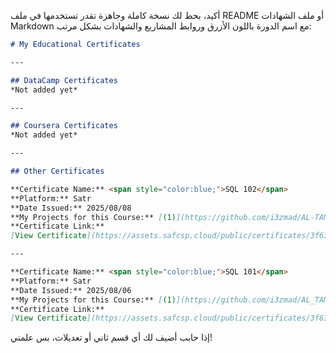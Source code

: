 أكيد، بحط لك نسخة كاملة وجاهزة تقدر تستخدمها في ملف README أو ملف الشهادات Markdown مع اسم الدورة باللون الأزرق وروابط المشاريع والشهادات بشكل مرتب:

```markdown
# My Educational Certificates

---

## DataCamp Certificates  
*Not added yet*

---

## Coursera Certificates  
*Not added yet*

---

## Other Certificates  

**Certificate Name:** <span style="color:blue;">SQL 102</span>  
**Platform:** Satr  
**Date Issued:** 2025/08/08  
**My Projects for this Course:** [(1)](https://github.com/i3zmad/AL-TAMAYOZ-School-Database-v2-.git)  
**Certificate Link:**  
[View Certificate](https://assets.safcsp.cloud/public/certificates/3f635d03-3e2a-4986-a632-223ff108a056/1754629586_677a2f2f-f860-4026-87e0-beebb4a79cea.png)

---

**Certificate Name:** <span style="color:blue;">SQL 101</span>  
**Platform:** Satr  
**Date Issued:** 2025/08/06  
**My Projects for this Course:** [(1)](https://github.com/i3zmad/AL_TAMAYOZ-School-Database) [(2)](https://github.com/i3zmad/-MY.LIBRARY-V.1-.git)  
**Certificate Link:**  
[View Certificate](https://assets.safcsp.cloud/public/certificates/3f635d03-3e2a-4986-a632-223ff108a056/1754433925_8194df0c-6b14-4863-94e1-585a66aa3aa3.png)
```
إذا حابب أضيف لك أي قسم ثاني أو تعديلات، بس علمني!
